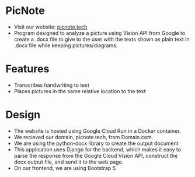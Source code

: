 # PicNote
- Visit our website: [picnote.tech](https://www.picnote.tech)
- Program designed to analyze a picture using Vision API from Google to create a .docx file to give to the user with the texts shown as plain text in .docx file while keeping pictures/diagrams.

# Features
- Transcribes handwriting to text
- Places pictures in the same relative location to the text

# Design
- The website is hosted using Google Cloud Run in a Docker container. 
- We recieved our domain, picnote.tech, from Domain.com.
- We are using the python-docx library to create the output document
- This application uses Django for the backend, which makes it easy to parse the response from the Google Cloud Vision API, construct the docx output file, and send it to the web page. 
- On our frontend, we are using Bootstrap 5.
